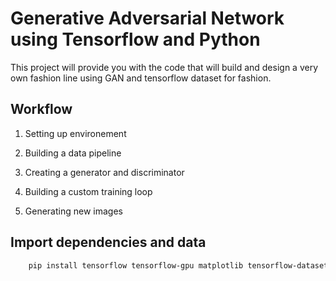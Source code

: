 # Generative Adversarial Network using Tensorflow and Python

This project will provide you with the code that will build and design a very own fashion line using GAN and tensorflow dataset for fashion. 

## Workflow

1. Setting up environement 

2. Building a data pipeline

3. Creating a generator and discriminator 

4. Building a custom training loop

5. Generating new images

## Import dependencies and data 

```bash
    pip install tensorflow tensorflow-gpu matplotlib tensorflow-datasets ipywidgets
```
